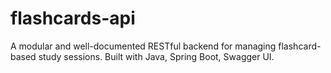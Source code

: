 # flashcards-api
A modular and well-documented RESTful backend for managing flashcard-based study sessions. Built with Java, Spring Boot, Swagger UI.
